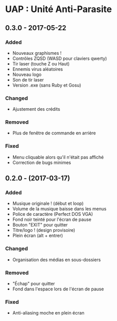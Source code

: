 # UAP : Unité Anti-Parasite

## 0.3.0 - 2017-05-22
### Added
- Nouveaux graphismes !
- Contrôles ZQSD (WASD pour claviers qwerty)
- Tir laser (touche Z ou Haut)
- Ennemis virus aléatoires
- Nouveau logo
- Son de tir laser
- Version .exe (sans Ruby et Gosu)
### Changed
- Ajustement des crédits
### Removed
- Plus de fenêtre de commande en arrière
### Fixed
- Menu cliquable alors qu'il n'était pas affiché
- Correction de bugs minimes


## 0.2.0 - (2017-03-17)
### Added
- Musique originale ! (début et loop)
- Volume de la musique baisse dans les menus
- Police de caractère (Perfect DOS VGA)
- Fond noir teinté pour l'écran de pause
- Bouton "EXIT" pour quitter
- Titre/logo ! (design provisoire)
- Plein écran (alt + entrer)
### Changed
- Organisation des médias en sous-dossiers
### Removed
- "Échap" pour quitter
- Fond dans l'espace lors de l'écran de pause
### Fixed
- Anti-aliasing moche en plein écran

